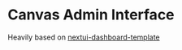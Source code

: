 # Canvas Admin Interface

Heavily based on [nextui-dashboard-template](https://github.com/Siumauricio/nextui-dashboard-template/tree/main)
